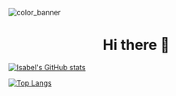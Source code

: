![color_banner](https://user-images.githubusercontent.com/23283243/199594186-7e880bd3-36d2-4f6c-890c-8cb58da8aaa6.gif)


<h1 align="center">Hi there 👋</h1>

[![Isabel's GitHub stats](https://github-readme-stats.vercel.app/api?username=ihuicatl&count_private=true&show_icons=true&theme=tokyonight&bg_color=00000000&hide_border=true&icon_color=E059B2)](https://github.com/ihuicatl)


[![Top Langs](https://github-readme-stats.vercel.app/api/top-langs/?username=ihuicatl&show_icons=true&theme=tokyonight&bg_color=00000000&hide_border=true&icon_color=E059B2&layout=compact&langs_count=8)](https://github.com/ihuicatl)

<!--
**ihuicatl/ihuicatl** is a ✨ _special_ ✨ repository because its `README.md` (this file) appears on your GitHub profile.

Here are some ideas to get you started:

- 🔭 I’m currently working on ...
- 🌱 I’m currently learning ...
- 👯 I’m looking to collaborate on ...
- 🤔 I’m looking for help with ...
- 💬 Ask me about ...
- 📫 How to reach me: ...
- 😄 Pronouns: ...
- ⚡ Fun fact: ...
-->

